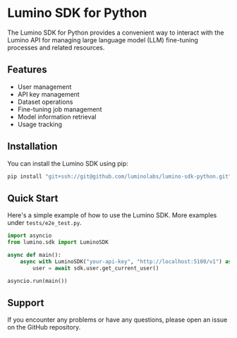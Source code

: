 # Lumino SDK for Python

The Lumino SDK for Python provides a convenient way to interact with the Lumino API for managing large language model (LLM) fine-tuning processes and related resources.

## Features

- User management
- API key management
- Dataset operations
- Fine-tuning job management
- Model information retrieval
- Usage tracking

## Installation

You can install the Lumino SDK using pip:

```bash
pip install "git+ssh://git@github.com/luminolabs/lumino-sdk-python.git"
```

## Quick Start

Here's a simple example of how to use the Lumino SDK. More examples under `tests/e2e_test.py`.

```python
import asyncio
from lumino.sdk import LuminoSDK

async def main():
    async with LuminoSDK("your-api-key", "http://localhost:5100/v1") as sdk:
        user = await sdk.user.get_current_user()

asyncio.run(main())
```


## Support

If you encounter any problems or have any questions, please open an issue on the GitHub repository.